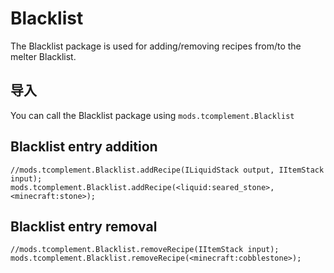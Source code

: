 # Blacklist

The Blacklist package is used for adding/removing recipes from/to the melter Blacklist.

## 导入
You can call the Blacklist package using `mods.tcomplement.Blacklist`

## Blacklist entry addition

```zenscript
//mods.tcomplement.Blacklist.addRecipe(ILiquidStack output, IItemStack input);
mods.tcomplement.Blacklist.addRecipe(<liquid:seared_stone>, <minecraft:stone>);
```

## Blacklist entry removal

```zenscript
//mods.tcomplement.Blacklist.removeRecipe(IItemStack input);
mods.tcomplement.Blacklist.removeRecipe(<minecraft:cobblestone>);
```